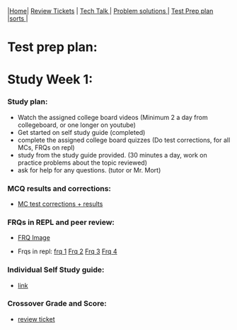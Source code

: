 |[Home](.)| [Review Tickets](../reviewtickets) | [Tech Talk ](../techtalknotes)| [Problem solutions ](../problemsolutions)| [Test Prep plan ](.)|[sorts ](../sorts)|
# Test prep plan:


# Study Week 1:

### Study plan: 
- Watch the assigned college board videos (Minimum 2 a day from collegeboard, or one longer on youtube)
- Get started on self study guide (completed)
- complete the assigned college board quizzes (Do test corrections, for all MCs, FRQs on repl)
- study from the study guide provided. (30 minutes a day, work on practice problems about the topic reviewed)
- ask for help for any questions. (tutor or Mr. Mort)

### MCQ results and corrections: 
- [MC test corrections + results](https://github.com/dhrruvb/dhrruvb.github.io1/wiki/MC-Test-Corrections-2015-practice-test)

### FRQs in REPL and peer review:
- [FRQ Image](https://github.com/dhrruvb/dhrruvb.github.io1/wiki/FRQ-pictures)

- Frqs in repl: [frq 1](https://replit.com/@DhruvBhatnagar/frq-1-2015#Main.java) [Frq 2](https://replit.com/@DhruvBhatnagar/frq-2-2015#Main.java) [Frq 3](https://replit.com/@DhruvBhatnagar/frq-3-2015#Main.java) [Frq 4](https://replit.com/@DhruvBhatnagar/frq-4-2015)

### Individual Self Study guide:
- [link](https://github.com/dhrruvb/dhrruvb.github.io1/wiki/Study-Guide)

### Crossover Grade and Score: 
- [review ticket](https://github.com/dhrruvb/dhrruvb.github.io1/issues/8)

